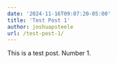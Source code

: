 ```yaml
---
date: '2024-11-16T09:07:20-05:00'
title: 'Test Post 1'
author: joshuapsteele
url: /test-post-1/
---
```


This is a test post. Number 1.
